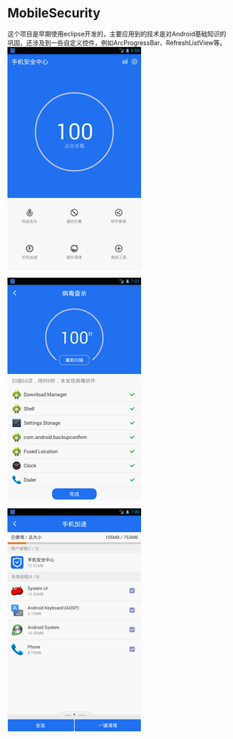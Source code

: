 # MobileSecurity

这个项目是早期使用eclipse开发的，主要应用到的技术是对Android基础知识的巩固，还涉及到一些自定义控件，例如ArcProgressBar、RefreshListView等。
![项目展示图片](项目展示和apk/img1.png)

![项目展示图片](项目展示和apk/img2.png)

![项目展示图片](项目展示和apk/img3.png) 
